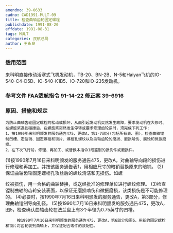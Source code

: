 ```yaml
---
amendno: 39-0633
cadno: CAD1991-MULT-09
title: 检查曲轴齿轮固定螺栓
publishdate: 1991-08-20
effdate: 1991-08-31
tags: MULT
categories: 民航总局
author: 王永良
---
```


### 适用范围 
来科明直接传动活塞式飞机发动机，TB-20、BN-2B、N-5和Haiyan飞机的IO-540-C4-D5D、IO-540-K1B5、IO-720和IO-235发动机。

<!--more-->
### 参考文件    FAA适航指令 91-14-22 修正案 39-6916 

### 原因、措施和规定 
    为防止曲轴齿轮固定螺栓的松动或损坏，从而引起发动机突然发生故障，要求发动机在大修时、在螺旋桨遇到碰撞后、在螺旋桨突然发生停转或要求修理齿轮系时，须完成下列工作: 
    1、按1990年来科明颁发的服务通告475，更改A，第1-7部分(包括所有表、图)，检查曲轴镗制凹槽、定位销、固定螺栓和锁片、螺栓孔螺纹以及曲轴齿轮的磨损、磨损啃伤、腐蚀和微振磨损。 
    2、在下次飞行前，修理、再加工、或替换本指令1段鉴别的损伤件或磨损件。 
(1)按1990年7月16日来科明颁发的服务通告475，更改A，对曲轴导向段的损伤进行修理和再加工。并按该服务通告表1，用相应尺寸的暗销替换原来的暗销。 
      (2)保证曲轴齿轮固定螺栓孔攻丝后的螺纹清洁和无损伤。如螺
       
纹被损伤，用一合格的曲轴替换，或送经批准的修理单位进行螺纹修理。 
      (3)检查镗制曲轴的齿轮安装表面，以保证无磨损啃伤和微振磨损，该类损伤是不可能修理的。 
(4)必要时，按1990年7月16日来科明颁发的服务通告，更改A，第3部分，修理曲轴镗制导向孔径。 
(5)按1990年7月16日来科明颁发的服务通告475，更改A，图5，检查确认曲轴齿轮在法兰盘上有3个半径为0.75英寸的凹槽。 

         按1990年7月16日来科明颁发的服务通告475，更改A，第6部分和图6，用新的固定螺栓和锁片将齿轮装到曲轴上，并保证配合零件的装配性。
